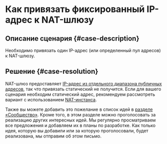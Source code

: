 # Как привязать фиксированный IP-адрес к NAT-шлюзу


## Описание сценария {#case-description}

Необходимо привязать один IP-адрес (или определенный пул адресов) к NAT-шлюзу.

## Решение {#case-resolution}

NAT-шлюз предоставляет [IP-адрес из отдельного диапазона публичных адресов](../../../vpc/concepts/ips.md), так что привязать статический не получится. Если для вашего сценария необходим статический адрес, рекомендуем рассмотреть вариант с использованием [NAT-инстанса](../../../solutions/routing/nat-instance).

Также вы можете добавить это пожелание в список идей в [разделе «Сообщество»](https://cloud.yandex.ru/features). Кроме того, в этом разделе можно проголосовать за реализацию других интересных идей. Мы регулярно просматриваем все предложения и добавляем их в планы по разработке. Как только идея, которую вы добавили или за которую проголосовали, будет реализована, мы отправим об этом письмо.
